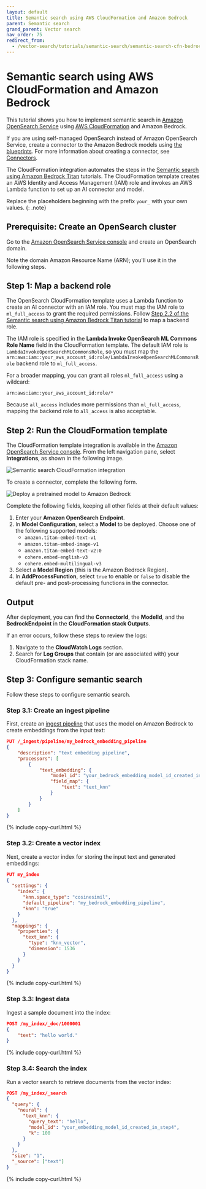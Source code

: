 ```yaml
---
layout: default
title: Semantic search using AWS CloudFormation and Amazon Bedrock
parent: Semantic search
grand_parent: Vector search
nav_order: 75
redirect_from:
  - /vector-search/tutorials/semantic-search/semantic-search-cfn-bedrock/
---
```


# Semantic search using AWS CloudFormation and Amazon Bedrock 

This tutorial shows you how to implement semantic search in [Amazon OpenSearch Service](https://docs.aws.amazon.com/opensearch-service/) using [AWS CloudFormation](https://docs.aws.amazon.com/opensearch-service/latest/developerguide/cfn-template.html) and Amazon Bedrock.

If you are using self-managed OpenSearch instead of Amazon OpenSearch Service, create a connector to the Amazon Bedrock models using [the blueprints](https://github.com/opensearch-project/ml-commons/blob/main/docs/remote_inference_blueprints/). For more information about creating a connector, see [Connectors]({{site.url}}{{site.baseurl}}/ml-commons-plugin/remote-models/connectors/). 

The CloudFormation integration automates the steps in the [Semantic search using Amazon Bedrock Titan]({{site.url}}{{site.baseurl}}/vector-search/tutorials/semantic-search/semantic-search-bedrock-cohere/) tutorials. The CloudFormation template creates an AWS Identity and Access Management (IAM) role and invokes an AWS Lambda function to set up an AI connector and model.

Replace the placeholders beginning with the prefix `your_` with your own values.
{: .note}

## Prerequisite: Create an OpenSearch cluster

Go to the [Amazon OpenSearch Service console](https://console.aws.amazon.com/aos/home) and create an OpenSearch domain.

Note the domain Amazon Resource Name (ARN); you'll use it in the following steps.

## Step 1: Map a backend role

The OpenSearch CloudFormation template uses a Lambda function to create an AI connector with an IAM role. You must map the IAM role to `ml_full_access` to grant the required permissions. Follow [Step 2.2 of the Semantic search using Amazon Bedrock Titan tutorial]({{site.url}}{{site.baseurl}}/vector-search/tutorials/semantic-search/semantic-search-bedrock-titan/#step-22-map-a-backend-role) to map a backend role.

The IAM role is specified in the **Lambda Invoke OpenSearch ML Commons Role Name** field in the CloudFormation template. The default IAM role is `LambdaInvokeOpenSearchMLCommonsRole`, so you must map the `arn:aws:iam::your_aws_account_id:role/LambdaInvokeOpenSearchMLCommonsRole` backend role to `ml_full_access`.

For a broader mapping, you can grant all roles `ml_full_access` using a wildcard:  

```
arn:aws:iam::your_aws_account_id:role/*
```  

Because `all_access` includes more permissions than `ml_full_access`, mapping the backend role to `all_access` is also acceptable.

## Step 2: Run the CloudFormation template  

The CloudFormation template integration is available in the [Amazon OpenSearch Service console](https://console.aws.amazon.com/aos/home). From the left navigation pane, select **Integrations**, as shown in the following image.

![Semantic search CloudFormation integration]({{site.url}}{{site.baseurl}}/images/vector-search-tutorials/semantic_search_bedrock_integration_1.png)  

To create a connector, complete the following form.

![Deploy a pretrained model to Amazon Bedrock]({{site.url}}{{site.baseurl}}/images/vector-search-tutorials/semantic_search_bedrock_integration_2.png)

Complete the following fields, keeping all other fields at their default values:  

1. Enter your **Amazon OpenSearch Endpoint**.  
2. In **Model Configuration**, select a **Model** to be deployed. Choose one of the following supported models: 
    - `amazon.titan-embed-text-v1`
    - `amazon.titan-embed-image-v1`
    - `amazon.titan-embed-text-v2:0` 
    - `cohere.embed-english-v3`
    - `cohere.embed-multilingual-v3`
3. Select a **Model Region** (this is the Amazon Bedrock Region).
4. In **AddProcessFunction**, select `true` to enable or `false` to disable the default pre- and post-processing functions in the connector.

## Output

After deployment, you can find the **ConnectorId**, the **ModelId**, and the **BedrockEndpoint** in the **CloudFormation stack Outputs**.  

If an error occurs, follow these steps to review the logs:

1. Navigate to the **CloudWatch Logs** section.
2. Search for **Log Groups** that contain (or are associated with) your CloudFormation stack name.

## Step 3: Configure semantic search

Follow these steps to configure semantic search.

### Step 3.1: Create an ingest pipeline

First, create an [ingest pipeline]({{site.url}}{{site.baseurl}}/ingest-pipelines/) that uses the model on Amazon Bedrock to create embeddings from the input text:

```json
PUT /_ingest/pipeline/my_bedrock_embedding_pipeline
{
    "description": "text embedding pipeline",
    "processors": [
        {
            "text_embedding": {
                "model_id": "your_bedrock_embedding_model_id_created_in_step3",
                "field_map": {
                    "text": "text_knn"
                }
            }
        }
    ]
}
```
{% include copy-curl.html %}

### Step 3.2: Create a vector index

Next, create a vector index for storing the input text and generated embeddings:

```json
PUT my_index
{
  "settings": {
    "index": {
      "knn.space_type": "cosinesimil",
      "default_pipeline": "my_bedrock_embedding_pipeline",
      "knn": "true"
    }
  },
  "mappings": {
    "properties": {
      "text_knn": {
        "type": "knn_vector",
        "dimension": 1536
      }
    }
  }
}
```
{% include copy-curl.html %}

### Step 3.3: Ingest data

Ingest a sample document into the index:

```json
POST /my_index/_doc/1000001
{
    "text": "hello world."
}
```
{% include copy-curl.html %}

### Step 3.4: Search the index

Run a vector search to retrieve documents from the vector index:

```json
POST /my_index/_search
{
  "query": {
    "neural": {
      "text_knn": {
        "query_text": "hello",
        "model_id": "your_embedding_model_id_created_in_step4",
        "k": 100
      }
    }
  },
  "size": "1",
  "_source": ["text"]
}
```
{% include copy-curl.html %}